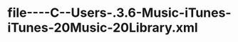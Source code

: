 file----C--Users-.3.6-Music-iTunes-iTunes-20Music-20Library.xml
===============================================================

